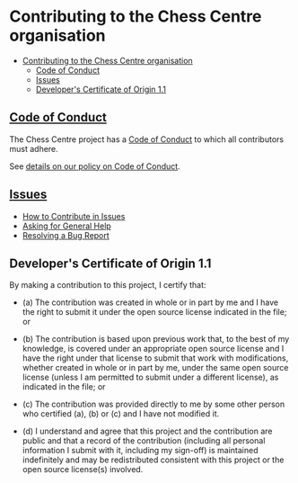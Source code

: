 # Contributing to the Chess Centre organisation

- [Contributing to the Chess Centre organisation](#contributing-to-the-chess-centre-organisation)
  - [Code of Conduct](#code-of-conduct)
  - [Issues](#issues)
  - [Developer's Certificate of Origin 1.1](#developers-certificate-of-origin-11)

## [Code of Conduct](./doc/guides/contributing/code-of-conduct.md)

The Chess Centre project has a
[Code of Conduct](https://github.com/Chess-Centre/welcome/blob/master/CODE_OF_CONDUCT.md)
to which all contributors must adhere.

See [details on our policy on Code of Conduct](./doc/guides/contributing/code-of-conduct.md).

## [Issues](./doc/guides/contributing/issues.md)

* [How to Contribute in Issues](./doc/guides/contributing/issues.md#how-to-contribute-in-issues)
* [Asking for General Help](./doc/guides/contributing/issues.md#asking-for-general-help)
* [Resolving a Bug Report](./doc/guides/contributing/issues.md#resolving-a-bug-report)

<a id="developers-certificate-of-origin"></a>
## Developer's Certificate of Origin 1.1

By making a contribution to this project, I certify that:

* (a) The contribution was created in whole or in part by me and I
  have the right to submit it under the open source license
  indicated in the file; or

* (b) The contribution is based upon previous work that, to the best
  of my knowledge, is covered under an appropriate open source
  license and I have the right under that license to submit that
  work with modifications, whether created in whole or in part
  by me, under the same open source license (unless I am
  permitted to submit under a different license), as indicated
  in the file; or

* (c) The contribution was provided directly to me by some other
  person who certified (a), (b) or (c) and I have not modified
  it.

* (d) I understand and agree that this project and the contribution
  are public and that a record of the contribution (including all
  personal information I submit with it, including my sign-off) is
  maintained indefinitely and may be redistributed consistent with
  this project or the open source license(s) involved.